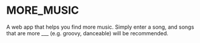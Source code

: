 # MORE_MUSIC
A web app that helps you find more music. Simply enter a song, and songs that are more ___ (e.g. groovy, danceable) will be recommended.
